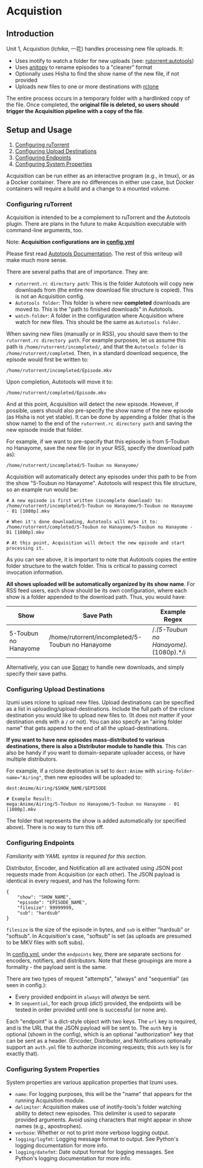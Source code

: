 # Acquistion

## Introduction

Unit 1, Acquistion (*Ichika*, 一花) handles processing new file uploads. It:
- Uses inotify to watch a folder for new uploads (see: [rutorrent:autotools](https://github.com/Novik/ruTorrent/wiki/PluginAutotools))
- Uses [anitopy](https://github.com/igorcmoura/anitopy) to rename episodes to a "cleaner" format
- Optionally uses Hisha to find the show name of the new file, if not provided
- Uploads new files to one or more destinations with [rclone](https://rclone.org/)

The entire process occurs in a temporary folder with a hardlinked copy of the file. Once completed, the **original file is deleted, so users should trigger the Acquisition pipeline with a copy of the file**. 

## Setup and Usage

  1. [Configuring ruTorrent](#configuring-rutorrent)
  2. [Configuring Upload Destinations](#configuring-upload-destinations)
  3. [Configuring Endpoints](#configuring-endpoints)
  4. [Configuring System Properties](#configuring-system-properties)


Acquisition can be run either as an interactive program (e.g., in tmux), or as a Docker container. There are no differences in either use case, but Docker containers will require a build and a change to a mounted volume.

### Configuring ruTorrent

Acquisition is intended to be a complement to ruTorrent and the Autotools plugin. There are plans in the future to make Acquisition executable with command-line arguments, too. 

Note: **Acquisition configurations are in [config.yml](./app/config.yml)**

Please first read [Autotools Documentation](https://github.com/Novik/ruTorrent/wiki/PluginAutotools). The rest of this writeup will make much more sense.

There are several paths that are of importance. They are:
- `rutorrent.rc directory path`: This is the folder Autotools will copy new downloads from (the entire new download file structure is copied). This is not an Acquisition config.
- `Autotools folder`: This folder is where new **completed** downloads are moved to. This is the "path to finished downloads" in Autotools.
- `watch-folder`: A folder in the configuration where Acquisition where watch for new files. This should be the same as `Autotools folder`.

When saving new files (manually or in RSS), you should save them to the `rutorrent.rc directory path`. For example purposes, let us assume this path is `/home/rutorrent/incompleted/`, and that the `Autotools folder` is `/home/rutorrent/completed`.
Then, in a standard download sequence, the episode would first be written to:
```
/home/rutorrent/incompleted/Episode.mkv
```
Upon completion, Autotools will move it to:
```
/home/rutorrent/completed/Episode.mkv
```
And at this point, Acquisition will detect the new episode. However, if possible, users should also pre-specify the show name of the new episode (as Hisha is not yet stable). It can be done by appending a folder (that is the show name) to the end of the `rutorrent.rc directory path` and saving the new episode inside that folder.

For example, if we want to pre-specify that this episode is from 5-Toubun no Hanayome, save the new file (or in your RSS, specify the download path as):
```
/home/rutorrent/incompleted/5-Toubun no Hanayome/
```
Acquisition will automatically detect any episodes under this path to be from the show "5-Toubun no Hanayome". Autotools will respect this file structure, so an example run would be:

```
# A new episode is first written (incomplete download) to:
/home/rutorrent/incompleted/5-Toubun no Hanayome/5-Toubun no Hanayome - 01 [1080p].mkv

# When it's done downloading, Autotools will move it to:
/home/rutorrent/completed/5-Toubun no Hanayome/5-Toubun no Hanayome - 01 [1080p].mkv

# At this point, Acquisition will detect the new episode and start processing it.
```
As you can see above, it is important to note that Autotools copies the entire folder structure to the watch folder. This is critical to passing correct invocation information. 

**All shows uploaded will be automatically organized by its show name**. For RSS feed users, each show should be its own configuration, where each show is a folder appended to the download path. Thus, you would have:

| Show | Save Path | Example Regex |
| --- | --- | --- |
| 5-Toubun no Hanayome | /home/rutorrent/incompleted/5-Toubun no Hanayome | /.*(5-Toubun no Hanayome).*(1080p).*/i |

Alternatively, you can use [Sonarr](https://sonarr.tv/) to handle new downloads, and simply specify their save paths.

### Configuring Upload Destinations

Izumi uses rclone to upload new files. Upload destinations can be specified as a list in uploading/upload-destinations.
Include the full path of the rclone destination you would like to upload new files to. (It does not matter if your destination ends with a `/` or not).
You can also specify an "airing folder name" that gets append to the end of all the upload-destinations.

**If you want to have new episodes mass-distributed to various destinations, there is also a Distributor module to handle this**. This can also be handy if you want to domain-separate uploader access, or have multiple distributors.

For example, if a rclone destination is set to `dest:Anime` with `airing-folder-name="Airing"`, then new episodes will be uploaded to:
```
dest:Anime/Airing/$SHOW_NAME/$EPISODE

# Example Result:
mega:Anime/Airing/5-Toubun no Hanayome/5-Toubun no Hanayome - 01 [1080p].mkv
```
The folder that represents the show is added automatically (or specified above). There is no way to turn this off.

### Configuring Endpoints

*Familiarity with YAML syntax is required for this section.*

Distributor, Encoder, and Notification all are activated using JSON post requests made from Acquisition (or each other). The JSON payload is identical in every request, and has the following form:

```
{
	"show": "SHOW_NAME",
	"episode": "EPISODE_NAME",
	"filesize": 99999999,
	"sub": "hardsub"
}
```

`filesize` is the size of the episode in bytes, and `sub` is either "hardsub" or "softsub". In Acquisition's case, "softsub" is set (as uploads are presumed to be MKV files with soft subs).

In [config.yml](./app/config.yml), under the `endpoints` key, there are separate sections for encoders, notifiers, and distributors. Note that these groupings are more a formality - the payload sent is the same. 

There are two types of request "attempts", "always" and "sequential" (as seen in config.):
  - Every provided endpoint in `always` will *always* be sent. 
  - In `sequential`, for each group (dict) provided, the endpoints will be tested in order provided until one is successful (or none are).

Each "endpoint" is a dict-style object with two keys. The `url` key is required, and is the URL that the JSON payload will be sent to. The `auth` key is optional (shown in the config), which is an optional "authorization" key that can be sent as a header. (Encoder, Distributor, and Notifications optionally support an `auth.yml` file to authorize incoming requests; this `auth` key is for exactly that).

### Configuring System Properties

System properties are various application properties that Izumi uses.

  - `name`: For logging purposes, this will be the "name" that appears for the running Acquisition module.
  - `delimiter`: Acquisition makes use of inotify-tools's folder watching ability to detect new episodes. This delimiter is used to separate provided arguments. Avoid using characters that might appear in show names (e.g., apostrophes).
  - `verbose`: Whether or not to print more verbose logging output.
  - `logging/logfmt`: Logging message format to output. See Python's logging documentation for more info.
  - `logging/datefmt`: Date output format for logging messages. See Python's logging documentation for more info.